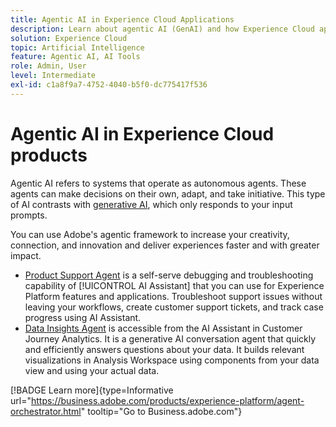 ```yaml
---
title: Agentic AI in Experience Cloud Applications
description: Learn about agentic AI (GenAI) and how Experience Cloud applications use Adobe's agentic framework.
solution: Experience Cloud
topic: Artificial Intelligence
feature: Agentic AI, AI Tools
role: Admin, User
level: Intermediate
exl-id: c1a8f9a7-4752-4040-b5f0-dc775417f536
---
```

# Agentic AI in Experience Cloud products

Agentic AI refers to systems that operate as autonomous agents. These agents can make decisions on their own, adapt, and take initiative. This type of AI contrasts with [generative AI](generative-ai.md), which only responds to your input prompts.

You can use Adobe's agentic framework to increase your creativity, connection, and innovation and deliver experiences faster and with greater impact. 

* [Product Support Agent](https://experienceleague.adobe.com/en/docs/experience-platform/ai-assistant/new-features/customer-support) is a self-serve debugging and troubleshooting capability of [!UICONTROL AI Assistant] that you can use for Experience Platform features and applications. Troubleshoot support issues without leaving your workflows, create customer support tickets, and track case progress using AI Assistant.
* [Data Insights Agent](https://experienceleague.adobe.com/en/docs/analytics-platform/using/cja-overview/cja-b2c-overview/data-analysis-ai) is accessible from the AI Assistant in Customer Journey Analytics. It is a generative AI conversation agent that quickly and efficiently answers questions about your data. It builds relevant visualizations in Analysis Workspace using components from your data view and using your actual data.

[!BADGE Learn more]{type=Informative url="https://business.adobe.com/products/experience-platform/agent-orchestrator.html" tooltip="Go to Business.adobe.com"}
